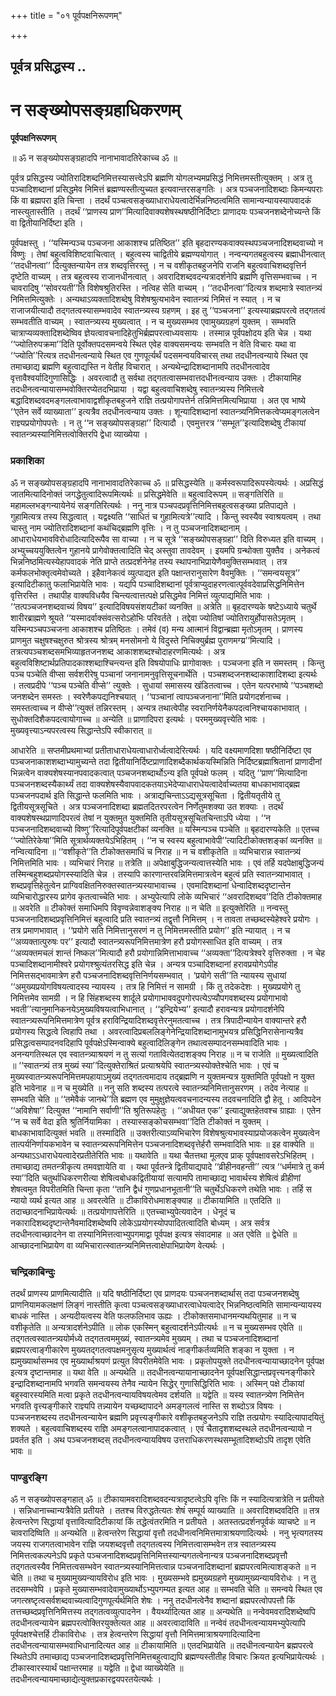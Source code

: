 +++
title = "०१ पूर्वपक्षनिरूपणम्"

+++


## पूर्वत्र प्रसिद्धस्य ..

# **न सङ्ख्योपसङ्ग्रहाधिकरणम्**

**पूर्वपक्षनिरूपणम्**

॥ ॐ न सङ्ख्योपसङ्ग्रहादपि नानाभावादतिरेकाच्च ॐ ॥

पूर्वत्र प्रसिद्धस्य ज्योतिरादिशब्दनिमित्तस्यासत्त्वेऽपि ब्रह्मणि योगलभ्यमप्रसिद्धं निमित्तमस्तीत्युक्तम् । अत्र तु पञ्चादिशब्दानां प्रसिद्धमेव निमित्तं ब्रह्मण्यस्तीत्युच्यत इत्यवान्तरसङ्गतिः । अत्र पञ्चजनादिशब्दाः किमन्यपराः किं वा ब्रह्मपरा इति चिन्ता । तदर्थं पञ्चत्वसङ्ख्याधाराधेयत्वादेर्भिन्ननिष्ठत्वमिति सामान्यन्यायस्यापवादकं नास्त्युतास्तीति । तदर्थं ‘‘प्राणस्य प्राण’’मित्यादिवाक्यशेषस्थषष्ठीनिर्दिष्टाः प्राणादयः पञ्चजनशब्देनोच्यन्ते किं वा द्वितीयानिर्दिष्टा इति ।

पूर्वपक्षस्तु । ‘‘यस्मिन्पञ्च पञ्चजना आकाशश्च प्रतिष्ठित’’ इति बृहदारण्यकवाक्यस्थपञ्चजनादिशब्दवाच्यो न विष्णुः । तेषां बहुत्वविशिष्टवाचित्वात् । बहुत्वस्य चाद्वितीये ब्रह्मण्ययोगात् । नन्वन्यगतबहुत्वस्य ब्रह्माधीनत्वात् ‘‘तदधीनत्वा’’ दित्युक्तन्यायेन तत्र शब्दवृत्तिरस्तु । न च वशीकृतबहुजनेपि राजनि बहुत्ववाचिशब्दवृत्तिर्न दृष्टेति वाच्यम् । तत्र बहुत्वस्य राजानधीनत्वात् । अवरादिशब्दवदन्यत्रादर्शनेपि ब्रह्मणि वृत्तिसम्भवाच्च । न चावरादिषु ‘‘सोवरयती’’ति विशेषश्रुतिरस्ति । नत्विह सेति वाच्यम् । ‘‘तदधीनत्वा’’दित्यत्र शब्दमात्रे स्वातन्त्र्यं निमित्तमित्युक्तेः । अन्यथाऽव्यक्तादिशब्देषु विशेषश्रुत्यभावेन स्वातन्त्र्यं निमित्तं न स्यात् । न च राजाजयीत्यादौ तद्गतत्वस्यासम्भवादेव स्वातन्त्र्यस्य ग्रहणम् । इह तु ‘‘पञ्चजना’’ इत्यस्याब्रह्मपरत्वे तद्गतत्वं सम्भवतीति वाच्यम् । स्वातन्त्र्यस्य मुख्यत्वात् । न च मुख्यसम्भव एवामुख्यग्रहणं युक्तम् । सम्भवति चात्राप्यव्यक्तादिशब्देष्विव ज्ञेयत्वावचनादिहेतुभिर्ब्रह्मपरत्वाध्यवसायः । तस्मान्न पूर्वपक्षोदय इति चेन्न । यथा ‘‘ज्योतिरुपक्रमा’’दिति पूर्वोक्तपदसमन्वये स्थित एवेह वाक्यसमन्वयः सम्भवति न वेति विचारः यथा वा ‘‘ज्योति’’रित्यत्र तदधीनत्वन्याये स्थित एव गुणपूर्त्यर्थं पदसमन्वयविचारस् तथा तदधीनत्वन्याये स्थित एव तमाच्छाद्य ब्रह्मणि बहुत्वाद्यस्ति न वेतीह विचारात् । अन्यथेन्द्रादिशब्दानामपि तदधीनत्वादेव वृत्तावैश्वर्यादिगुणासिद्धिः । अवरत्वादौ तु सर्वथा तद्गतत्वासम्भवात्तदधीनत्वन्याय उक्तः । टीकायामिह तदधीनत्वन्यायासम्भवोक्तिरप्येतदभिप्राया । यद्वा बहुत्ववाचिशब्देषु स्वातन्त्र्यस्य निमित्तत्वे बद्धादिशब्दवदमङ्गलत्वाभावाद्वशीकृतबहुजने राज्ञि तत्प्रयोगापत्तेर्न तन्निमित्तमित्यभिप्राया । अत एव भाष्ये ‘‘एतेन सर्वे व्याख्याता’’ इत्यत्रैव तदधीनत्वन्याय उक्तः । शून्यादिशब्दानां स्वातन्त्र्यनिमित्तकत्वेप्यमङ्गलत्वेन राज्ञ्यप्रयोगोपपत्तेः । न तु ‘‘न सङ्ख्योपसङ्ग्रहा’’ दित्यादौ । एवमुत्तरत्र ‘‘सम्भूत’’इत्यादिशब्देषु टीकायां स्वातन्त्र्यस्यानिमित्तत्वोक्तिरपि द्वेधा व्याख्येया ।

### **प्रकाशिका**

ॐ न सङ्ख्योपसङ्ग्रहादपि नानाभावादतिरेकाच्च ॐ ॥ प्रसिद्धस्येति ॥ कर्मस्वरूपादिरूपस्येत्यर्थः । अप्रसिद्धं जातमित्यादिनोक्तं जगद्धेतुत्वादिरूपमित्यर्थः ॥ प्रसिद्धमेवेति ॥ बहुत्वादिरूपम् ॥ सङ्गतिरिति ॥ महामल्लभङ्गन्यायेनेयं सङ्गतिरित्यर्थः । ननु नात्र पञ्चपदप्रवृत्तिनिमित्तबहुत्वसङ्ख्या प्रतिपाद्यते । गुहामित्यत्र तस्य सिद्धत्वात् । यद्वक्ष्यति ‘‘साधितं च गुहामित्यत्रे’’त्यादि । किन्तु स्वस्यैव स्वाश्रयत्वम् । तथा चास्तु नाम ज्योतिरादिशब्दानां कथंचिद्ब्रह्मणि वृत्तिः । न तु पञ्चजनादिशब्दानाम् । आधाराधेयभावविरोधादित्यादिरूपैव सा वाच्या । न च सूत्रे ‘‘सङ्ख्योपसङ्ग्रहा’’ दिति विरुध्यत इति वाच्यम् । अभ्युच्चययुक्तित्वेन गुहानये प्रागेवोक्तत्वादिति चेद् अस्तुवा तावदेवम् । इयमपि ग्रन्थोक्ता युक्तैव । अनेकत्वं भिन्ननिष्ठमित्यस्येहापवादकं नेति प्राप्ते तत्प्रदर्शनेनेह तस्य स्थापनाभिप्रायेणैवमुक्तिसम्भवात् । तत्र कर्मफलभोक्तृत्वमेवोच्यते । इहैवानेकत्वं व्युत्पाद्यत इति पक्षान्तरानुसारेण वैवमुक्तिः । ‘‘समन्वयसूत्र’’ इत्यादिटीकातु फलाभिप्रायेति भावः । यद्यपि पञ्चादिशब्दानां पूर्वत्राप्युदाहरणत्वात्पूर्ववदेवाप्रसिद्धनिमित्तेन वृत्तिरस्ति । तथापीह वाक्यविधयैव चिन्त्यत्वात्तत्पक्षे प्रसिद्धमेव निमित्तं व्युत्पाद्यमिति भावः । ‘‘तत्पञ्चजनशब्दवाच्यं विषय’’ इत्यादिविषयसंशयटीकां व्यनक्ति ॥ अत्रेति ॥ बृहदारण्यके षष्टेऽध्याये चतुर्थे शारीरब्राह्मणे श्रूयते ‘‘यस्मादर्वाक्संवत्सरोऽहोभिः परिवर्तते । तद्देवा ज्योतिषां ज्योतिरायुर्होपासतेऽमृतम् । यस्मिन्पञ्चपञ्चजना आकाशश्च प्रतिष्ठितः । तमेवं (व) मन्य आत्मानं विद्वान्ब्रह्मा मृतोऽमृतम् । प्राणस्य प्राणमुत चक्षुषश्चक्षुरुत श्रोत्रस्य श्रोत्रम् मनसोमनो ये विदुस्ते निचिक्युर्ब्रह्म पुराणमग्य्र’’मित्यादि । तत्रत्यपञ्चशब्दसमभिव्याहृतजनशब्द आकाशशब्दश्चोदाहरणमित्यर्थः । अत्र बहुत्वविशिष्टार्थप्रतिपादकाश्शब्दाश्चिन्त्यन्त इति विषयोपाधिः प्रागोवाक्तः । पञ्चजना इति न समस्तम् । किन्तु पञ्च पञ्चेति वीप्सा सर्वशरीरेषु पञ्चानां जनानामनुवृत्तिसूचनार्थेति । पञ्चशब्दजनशब्दाकाशादिशब्दा इत्यर्थः । तत्वप्रदीपे ‘‘पञ्च पञ्चेति वीप्से’’ त्युक्तेः । सुधायां समासस्य खंडितत्वाच्च । एतेन यत्परभाष्ये ‘‘पञ्चशब्दो जनशब्देन समस्तः । स्वरेणैकपद्यनिश्चयात् । ‘‘पञ्चानां त्वापञ्चजनाना’’मिति प्रयोगदर्शनाच्च । समस्तत्वाच्च न वीप्से’’त्युक्तं तन्निरस्तम् । अन्यत्र तथात्वेपीह स्वरानिर्णयेनैकपदत्वनिश्चायकाभावात् । सुधोक्तदिशैकपदत्वायोगाच्च ॥ अन्येति ॥ प्राणादिपरा इत्यर्थः । परममुख्यवृत्त्येति भावः । मुख्यवृत्त्याऽन्यपरत्वस्य सिद्धान्तेऽपि स्वीकारात् ॥

आधारेति ॥ सप्तमीप्रथमाभ्यां प्रतीताधाराधेयत्वाधारोर्ध्वत्वादेरित्यर्थः । यदि वक्ष्यमाणदिशा षष्ठीनिर्दिष्टा एव पञ्चजनाकाशशब्दाभ्यामुच्यन्ते तदा द्वितीयानिर्दिष्टप्राणादिशब्दैकार्थकयस्मिन्निति निर्दिष्टब्रह्माश्रितानां प्राणादीनां भिन्नत्वेन वाक्यशेषस्यानपवादकत्वात् पञ्चजनशब्दार्थोऽन्य इति पूर्वपक्षे फलम् । यदितु ‘‘प्राण’’मित्यादिना पञ्चजनशब्दस्यैकार्थ्यं तदा वाक्यशेषस्यैवापवादकतयाऽभेदेप्याधाराधेयत्वादेर्वाच्यतया बाधकाभावाद्ब्रह्म पञ्चजनपदार्थ इति सिद्धान्ते फलमिति भावः । अत्राद्यचिन्ताऽऽद्यसूत्रसूचिता । द्वितीयतृतीये तु द्वितीयसूत्रसूचिते । अत्र पञ्चजनादिशब्दा ब्रह्मतदितरपरत्वेन निर्णेतुमशक्या उत शक्याः । तदर्थं वाक्यशेषस्थप्राणादिपरत्वं तेषां न युक्तमुत युक्तमिति तृतीयसूत्रसूचितचिन्ताऽपि ध्येया । ‘‘न पञ्चजनादिशब्दवाच्यो विष्णु’’रित्यादिपूर्वपक्षटीकां व्यनक्ति ॥ यस्मिन्पञ्च पञ्चेति ॥ बृहदारण्यकेति ॥ एतच्च ‘‘ज्योतिरेकेषा’’मिति सूत्रार्थव्यक्तयेऽभिहितम् । ‘‘न च स्वस्य बहुत्वाभावेपी’’त्यादिटीकोक्तशङ्कां व्यनक्ति ॥ नन्वित्यादिना ॥ ‘‘वशीकृते’’ति टीकोक्तसमाधिं च निराह ॥ न च वशीकृतेति ॥ व्यभिचारान्न स्वातन्त्र्यं निमित्तमिति भावः । व्यभिचारं निराह ॥ तत्रेति ॥ अपेक्षाबुद्धिजन्यत्वात्तस्येति भावः । एवं तर्हि यदपेक्षाबुद्धिजन्यं तस्मिन्बहुशब्दप्रयोगस्स्यादिति चेन्न । तस्यापि कारणान्तरवन्निमित्तमात्रत्वेन बहुत्वं प्रति स्वातन्त्र्याभावात् । शब्दप्रवृत्तिहेतुत्वेन प्राग्विवक्षितनिरुक्तस्वातन्त्र्यस्याभावाच्च । एवमादिशब्दानां धेन्वादिशब्ददृष्टान्तेन व्यभिचारोद्धारस्य प्रागेव कृतत्वाच्चेति भावः । अभ्युपेत्यापि लोके व्यभिचारं ‘‘अवरादिशब्दव’’दिति टीकोक्तमाह ॥ अवरेति ॥ टीकोक्तं समाधिमपि विवृण्वन्नेवाशङ्क्य निराह ॥ न चेति ॥ इत्युक्तेरिति ॥ नन्वस्तु पञ्चजनादिशब्दप्रवृत्तिनिमित्तं बहुत्वादि प्रति स्वातन्त्र्यं तद्वृत्तौ निमित्तम् । न तावता तच्छब्दस्येहेश्वरे प्रयोगः । तत्र प्रमाणभावात् । ‘‘प्रयोगे सति निमित्तानुसरणं न तु निमित्तमस्तीति प्रयोग’’ इति न्यायात् । न च ‘‘अव्यक्तात्पुरुषः पर’’ इत्यादौ स्वातन्त्र्यरूपनिमित्तमात्रेण हरौ प्रयोगस्साधित इति वाच्यम् । तत्र ‘‘अव्यक्तमचलं शान्तं निष्कल’’मित्यादौ हरौ प्रयोगान्निमित्ताभावाच्च ‘‘अव्यक्ता’’दित्यत्रेश्वरे वृत्तिरुक्ता । न चेह पञ्चादिशब्दानामीश्वरे प्रयोगश्श्रुत्यंतरसिद्ध इति चेन्न । अन्यत्र पञ्चादिशब्दानां हरावप्रयोगेऽपीह निमित्तसद्भावमात्रेण हरौ पञ्चजनादिशब्दवृत्तिनिर्णयसम्भवात् । ‘प्रयोगे सती’’ति न्यायस्य सुधायां ‘‘अमुख्यप्रयोगविषयत्वादस्य न्यायस्य । तत्र हि निमित्तं न सामग्री । किं तु तदेकदेशः । मुख्यप्रयोगे तु निमित्तमेव सामग्री । न हि सिंहशब्दस्य शार्दूले प्रयोगाभाववदुपगोरपत्येऽप्यौपगवशब्दस्य प्रयोगाभावो भवती’’त्यानुमानिकनयेऽमुख्यविषयत्वाभिधानात् । ‘‘इन्द्रियेभ्य’’ इत्यादौ हरावन्यत्र प्रयोगादर्शनेपि स्वातन्त्र्यरूपनिमित्तमात्रेण पूर्वत्र हराविन्द्रियादिशब्दवृत्तेरनुमतत्वाच्च । तत्र त्रिपादीन्यायेन वाक्यान्तरे हरौ प्रयोगस्य सिद्धत्वे त्विहापि तथा । अवरत्वादिप्रबललिङ्गेनेन्द्रियादिशब्दानामुभयत्र प्रसिद्धिनिरासेनान्यत्रैव प्रसिद्धत्वसम्पादनवदिहापि पूर्वपक्षेऽस्मिन्वाक्ये बहुत्वादिलिङ्गेन तथात्वसम्पादनसम्भवादिति भावः । अनन्यगतिस्थल एव स्वातन्त्र्याश्रयणं न तु सत्यां गतावित्येतदाशङ्क्य निराह ॥ न च राजेति ॥ मुख्यत्वादिति ॥ ‘‘स्वातन्त्र्यं तत्र मुख्यं स्या’’दित्युक्तेराश्रितं प्रत्याश्रयेपि स्वातन्त्र्यस्योक्तेश्चेति भावः । एवं च मुख्यस्वातन्त्र्यरूपनिमित्तमपहायाऽमुख्यं तद्गतत्वमादाय तद्ब्रह्मणि न युक्तमन्यत्र युक्तमिति पूर्वपक्षो न युक्त इति भावेनाह ॥ न च मुख्येति ॥ ननु सति शब्दस्य तत्परत्वे स्वातन्त्र्यनिमित्तानुसरणम् । तदेव नेत्याह ॥ सम्भवति चेति ॥ ‘‘तमेवैकं जानथे’’ति ब्रह्मण एव मुमुक्षुज्ञेयत्ववचनादन्यस्य तदवचनादिति द्वौ हेतू । आदिपदेन ‘‘अविशेषा’’ दित्युक्त ‘‘नामानि सर्वाणी’’ति श्रुतिरूपहेतुः । ‘‘अधीयत एक’’ इत्याद्युक्तहेतवश्च ग्राह्याः । एतेन ‘‘न च सर्वे वेदा इति श्रुतिर्नियामिका । तस्यास्सङ्कोचसम्भवा’’दिति टीकोक्तं न युक्तम् । बाधकाभावादित्युक्तं भवति ॥ तस्मादिति ॥ उक्तरीत्याऽव्यभिचारेण विशेषश्रुत्यभावस्याप्रयोजकत्वेन मुख्यत्वेन तात्पर्यनिर्णायकभावेन च स्वातन्त्र्यरूपनिमित्तेन पञ्चजनादिशब्दवृत्तेर्हरौ सम्भवादिति भावः ॥ इह वाक्येति ॥ अन्यथाऽऽधाराधेयत्वादेरप्रतीतेरिति भावः ॥ यथावेति ॥ यथा चैतत्तथा मूलएव प्राक् पूर्वपक्षावसरेऽभिहितम् । तमाच्छाद्य तमतन्त्रीकृत्य तमवज्ञायेति वा । यथा पूर्वतन्त्रे द्वितीयाद्यपादे ‘‘व्रीहीनवहन्ती’’ त्यत्र ‘‘धर्ममात्रे तु कर्म स्या’’दिति चतुर्थाधिकरणरीत्या शेषित्वबोधकद्वितीयायां सत्यामपि तामाच्छाद्य भावार्थस्य शेषित्वं व्रीहीणां शेषत्वमुत विपरीतमिति चिन्ता कृता ‘‘तानि द्वैधं गुणप्रधानभूतानी’’ति चतुर्थेऽधिकरणे तथेति भावः । तर्हि स न्यायो व्यर्थ इत्यत आह ॥ अवरत्वेति ॥ टीकाविरोधमाशङ्क्याह ॥ टीकायामिति ॥ एतदिति ॥ तदाच्छादनाभिप्रायेत्यर्थः ॥ तत्प्रयोगापत्तेरिति ॥ एतच्चाभ्युपेत्यवादेन । धेनूदं च नकारादिशब्ददृष्टान्तेनैवमादिशब्देष्वपि लोकेऽप्रयोगस्योपपादितत्वादिति बोध्यम् । अत्र सर्वत्र तदधीनत्वाच्छादनेन वा तस्यानिमित्तत्वाभ्युपगमाद्वा पूर्वपक्ष इत्यत्र संवादमाह ॥ अत एवेति ॥ द्वेधेति ॥ आच्छादनाभिप्रायेण वा व्यभिचारात्स्वातन्त्र्यनिमित्तत्वाक्षेपाभिप्रायेण वेत्यर्थः ।

### **चन्द्रिकाबिन्दुः**

तदर्थं प्राणस्य प्राणमित्यादीति ॥ यदि षष्ठीनिर्दिष्टा एव प्राणदयः पञ्चजनशब्दार्थास् तदा पञ्चजनशब्देषु प्राणनियामकलक्षणं लिङ्गं नास्तीति कृत्वा पञ्चत्वसङ्ख्याधारत्वाधेयत्वादेर् भिन्ननिष्ठत्वमिति सामान्यन्यायस्य बाधकं नास्ति । अन्यदीयत्वस्य वेति फलफलिभाव ऊह्यः । टीकोक्तसमाधानमन्यथयितुमाह ॥ न च वशीकृतेति ॥ अन्यत्रादर्शनेऽपीति ॥ लोक एकस्मिन् बहुत्वादर्शनेऽपीत्यर्थः ॥ न च मुख्यसम्भव एवेति ॥ तद्गतत्वस्वातन्त्र्ययोर्मध्ये तद्गतत्वममुख्यं, स्वातन्त्र्यमेव मुख्यम् । तथा च पञ्चजनादिशब्दानां ब्रह्मपरत्वाङ्गीकारेण मुख्यतद्गतत्वपक्षमनुसृत्य मुख्यार्थत्वं नाङ्गीकर्तव्यमिति शङ्का न युक्ता । न ह्यमुख्यार्थासम्भव एव मुख्यार्थाश्रयणं प्रत्युत विपरीतमेवेति भावः । प्रकृतोपयुक्ते तदधीनत्वन्यायाच्छादनेन पूर्वपक्ष इत्यत्र दृष्टान्तमाह ॥ यथा वेति ॥ अन्यथेति ॥ तदधीनत्वन्यायानाच्छादनेन पूर्वपक्षसिद्धान्तप्रवृत्त्यनङ्गीकारे इन्द्रादिशब्दानामपि भगवति समन्वयस्य तेनैव न्यायेन सिद्धेर् गुणासिद्धिरिति भावः । अस्मिन् पक्षे टीकायां बहुस्वारस्यमिति मत्वा प्रकृते तदधीनत्वन्यायविषयत्वेमव दर्शयति ॥ यद्वेति ॥ यस्य स्वातन्त्र्येण निमित्तेन भगवति वृत्त्यङ्गीकारे राज्ञ्यपि तन्न्यायेन यच्छब्दापादने अमङ्गलत्वं नास्ति स शब्दोऽत्र विषयः । पञ्चजनशब्दस्य तदधीनत्वन्यायेन ब्रह्मणि प्रवृत्त्यङ्गीकारे वशीकृतबहुजनेऽपि राज्ञि तत्प्रयोगः स्यादित्यापादयितुं शक्यते । बहुत्ववाचिशब्दस्य राज्ञि अमङ्गलत्वानापादकत्वात् । एवं चैतादृशशब्दस्थले तदधीनत्वन्यायो न प्रवर्तत इति । अथ पञ्चजनशब्दस् तदधीनत्वन्यायविषय उत्तराधिकरणस्थसम्भूतादिशब्दोऽपि तादृश एवेति भावः ॥

### **पाण्डुरङ्गि**

ॐ न सङ्ख्योपसङ्गहात् ॐ ॥ टीकायामवरादिशब्दवदन्यत्रादृष्टत्वेऽपि वृत्तिः किं न स्यादित्यत्रात्रेति न प्रतीयते । सन्निधानाच्चान्यत्रैवेति प्रतीयते । ततश्च विरुद्धतेत्यतः शेषं सम्पूर्य व्याख्याति ॥ अवरादिशब्दवदिति ॥ तत्र हेत्वन्तरेण सिद्धायां वृत्तावित्यादिटीकायां किं तद्धेत्वंतरमिति न प्रतीयते । अतस्तत्प्रदर्शनपूर्वकं व्याचष्टे ॥ न चावरादिष्विति ॥ अन्यथेति ॥ हेत्वन्तरेण सिद्धायां वृत्तौ तदधीनत्वनिमित्तमात्राश्रयणादित्यर्थः । ननु भृत्यगतस्य जयस्य राजगतत्वाभावेन राज्ञि जयशब्दवृत्तौ तद्गतत्वस्य निमित्तत्वासम्भवेन तत्र स्वातन्त्र्यस्य निमित्तत्वकल्पनेऽपि प्रकृते पञ्चजनादिशब्दप्रवृत्तिनिमित्तस्यान्यगतत्वेनान्यत्र पञ्चजनादिशब्दप्रवृत्तौ तद्गतत्वस्यैव निमित्तत्वसम्भवेन स्वातन्त्र्यस्यानिमित्तत्वान्न पञ्चजनादिशब्दानां ब्रह्मपरत्वमित्याशङ्कते ॥ न चेति ॥ तथा च मुख्यामुख्यन्यायविरोध इति भावः । मुख्यसम्भवे ह्यमुख्यग्रहणे मुख्यामुख्यन्यायविरोधः । न तु तदसम्भवेपि । प्रकृते मुख्यासम्भवादेवामुख्यार्थोऽभ्युपगम्यत इत्यत आह ॥ सम्भवति चेति ॥ समन्वये स्थित एव जगत्स्रष्टृत्वसर्वशब्दवाच्यत्वादिगुणपूर्त्यर्थमिति शेषः । ननु तदधीनत्वेनैव शब्दानां ब्रह्मपरत्वोपपत्तौ किं तत्तच्छब्दप्रवृत्तिनिमित्तस्य तद्गतत्वव्युत्पादनेन । वैयर्थ्यादित्यत आह ॥ अन्यथेति ॥ नन्वेवमवरादिशब्देष्वपि तदधीनत्वन्यायेन ब्रह्मपरत्वोक्तिरयुक्तेत्यत आह ॥ अवरत्वादाविति ॥ नन्वेवं तदधीनत्वन्यायमभ्युपेत्यापि पूर्वपक्षश्चेत्तर्हि टीकाविरोधः । तत्र हेत्वन्तरेण सिद्धायां वृत्तौ निमित्तमात्राश्रयणादित्यादिना तदधीनत्वन्यायासम्भवाभिधानादित्यत आह ॥ टीकायामिति ॥ एतदभिप्रायेति ॥ तदधीनत्वन्यायेन ब्रह्मपरत्वे स्थितेऽपि तमाच्छाद्य पञ्चजनादिशब्दप्रवृत्तिनिमित्तबहुत्वाद्यपि ब्रह्मण्यस्तीतीह विचारः क्रियत इत्यभिप्रायेत्यर्थः । टीकास्वारस्यार्थं पक्षान्तरमाह ॥ यद्वेति ॥ द्वेधा व्याख्येयेति ॥ तदधीनत्वन्यायमाच्छाद्येत्युक्तप्रकारद्वयपरतयेत्यर्थः ।

